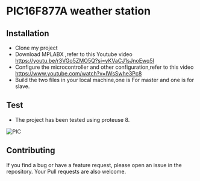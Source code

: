 # PIC16F877A weather station




## Installation
- Clone my project
- Download MPLABX ,refer to this Youtube video https://youtu.be/r3VGo5ZMO5Q?si=yKVaCJ1sJnoEwq5I
- Configure the microcontroller and other configuration,refer to this video https://www.youtube.com/watch?v=IWsSwhe3Pc8
- Build  the two files in your local machine,one is For master and one is for slave.

## Test
- The project has been tested using proteuse 8.

 
![PIC](https://github.com/user-attachments/assets/4877e4ea-6719-467e-afc6-dc60e57d0d82)



## Contributing
If you find a bug or have a feature request, please open an issue in the repository. Your Pull requests are also welcome.


